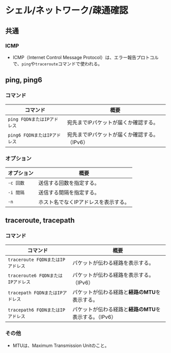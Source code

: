# シェル/ネットワーク/疎通確認

## 共通

### ICMP

- ICMP（Internet Control Message Protocol）は、エラー報告プロトコルで、`ping`や`traceroute`コマンドで使われる。

## ping, ping6

### コマンド

| コマンド                     | 概要                                         |
| ---------------------------- | -------------------------------------------- |
| `ping FQDNまたはIPアドレス`  | 宛先までIPパケットが届くか確認する。         |
| `ping6 FQDNまたはIPアドレス` | 宛先までIPパケットが届くか確認する。（IPv6） |

### オプション

| オプション | 概要                                 |
| ---------- | ------------------------------------ |
| `-c 回数`  | 送信する回数を指定する。             |
| `-i 間隔`  | 送信する間隔を指定する。             |
| `-n`       | ホスト名でなくIPアドレスを表示する。 |

## traceroute, tracepath

### コマンド

| コマンド                           | 概要                                                    |
| ---------------------------------- | ------------------------------------------------------- |
| `traceroute FQDNまたはIPアドレス`  | パケットが伝わる経路を表示する。                        |
| `traceroute6 FQDNまたはIPアドレス` | パケットが伝わる経路を表示する。（IPv6）                |
| `tracepath FQDNまたはIPアドレス`   | パケットが伝わる経路と**経路のMTU**を表示する。         |
| `tracepath6 FQDNまたはIPアドレス`  | パケットが伝わる経路と**経路のMTU**を表示する。（IPv6） |

### その他

- MTUは、Maximum Transmission Unitのこと。

